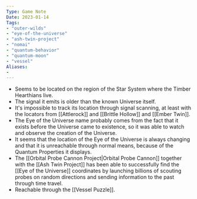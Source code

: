 ```yaml
---
Type: Game Note
Date: 2023-01-14
Tags:
- "outer-wilds"
- "eye-of-the-universe"
- "ash-twin-project"
- "nomai"
- "quantum-behavior"
- "quantum-moon"
- "vessel"
Aliases:
- 
---
```

- Seems to be located on the region of the Star System where the Timber Hearthians live.
- The signal it emits is older than the known Universe itself.
- It's impossible to track its location through signal scanning, at least with the locators from [[Attlerock]] and [[Brittle Hollow]] and [[Ember Twin]].
- The Eye of the Universe name probably comes from the fact that it exists before the Universe came to existence, so it was able to watch and observe the creation of the Universe.
- It seems that the location of the Eye of the Universe is always changing and that it is unreachable through normal means, because of the Quantum Properties it displays.
- The [[Orbital Probe Cannon Project|Orbital Probe Cannon]] together with the [[Ash Twin Project]] has been able to successfully find the [[Eye of the Universe]] coordinates by launching billions of scouting probes on random directions and sending information to the past through time travel.
- Reachable through the [[Vessel Puzzle]].